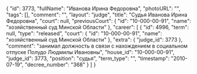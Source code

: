 {
    "id": 3773,
    "fullName": "Иванова Ирина Федоровна",
    "photoURL": "",
    "tags": [],
    "comment": "",
    "layout": "judge",
    "title": "Судья Иванова Ирина Федоровна",
    "court": null,
    "previousCourt": {
        "id": "10-000-00-91",
        "name": "хозяйственный суд Минской Области"
    },
    "career": [
        {
            "id": 4996,
            "term": null,
            "type": "released",
            "court": {
                "id": "10-000-00-91",
                "name": "хозяйственный суд Минской Области"
            },
            "extra": {
                "judge_id": 3773
            },
            "comment": "занимал должность в связи с нахождением в социальном отпуске Полудо Людмилы Ивановны",
            "house_id": "10-000-00-91",
            "judge_id": 3773,
            "position": "судья",
            "term_type": "",
            "timestamp": "2010-07-19",
            "decree_number": "368"
        }
    ]
}